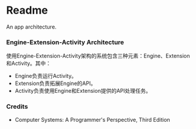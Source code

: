 # Readme
An app architecture.

### Engine-Extension-Activity Architecture

使用Engine-Extension-Activity架构的系统包含三种元素：Engine、Extension和Activity。其中：
- Engine负责运行Activity。
- Extension负责拓展Engine的API。
- Activity负责使用Engine和Extension提供的API处理任务。

### Credits
- Computer Systems: A Programmer's Perspective, Third Edition
